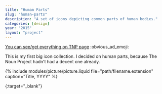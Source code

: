 ```yaml
---
title: "Human Parts"
slug: "human-parts"
description: "A set of icons depicting common parts of human bodies."
categories: [design]
year: "2015"
layout: "project"
---
```


[You can see/get everything on TNP page][noun-project-human-parts] :obvious_ad_emoji:

This is my first big icon collection. I decided on human parts, because The Noun Project hadn't had a decent one already.

{% include modules/picture/picture.liquid file="path/filename.extension" caption="Title, YYYY" %}

[noun-project-human-parts]: https://thenounproject.com/smutnyleszek/collection/human-parts/
{:target="_blank"}
